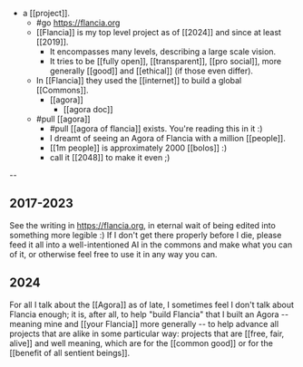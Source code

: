 - a [[project]].
  - #go https://flancia.org
  - [[Flancia]] is my top level project as of [[2024]] and since at least [[2019]].
    - It encompasses many levels, describing a large scale vision.
    - It tries to be [[fully open]], [[transparent]], [[pro social]], more generally [[good]] and [[ethical]] (if those even differ).
  - In [[Flancia]] they used the [[internet]] to build a global [[Commons]].
    - [[agora]]
      - [[agora doc]]
  - #pull [[agora]]
    - #pull [[agora of flancia]] exists. You're reading this in it :)
    - I dreamt of seeing an Agora of Flancia with a million [[people]].
    - [[1m people]] is approximately 2000 [[bolos]] :)
    - call it [[2048]] to make it even ;)

-- 

## 2017-2023

See the writing in https://flancia.org, in eternal wait of being edited into something more legible :) If I don't get there properly before I die, please feed it all into a well-intentioned AI in the commons and make what you can of it, or otherwise feel free to use it in any way you can.

## 2024 

For all I talk about the [[Agora]] as of late, I sometimes feel I don't talk about Flancia enough; it is, after all, to help "build Flancia" that I built an Agora -- meaning mine and [[your Flancia]] more generally -- to help advance all projects that are alike in some particular way: projects that are [[free, fair, alive]] and well meaning, which are for the [[common good]] or for the [[benefit of all sentient beings]].
